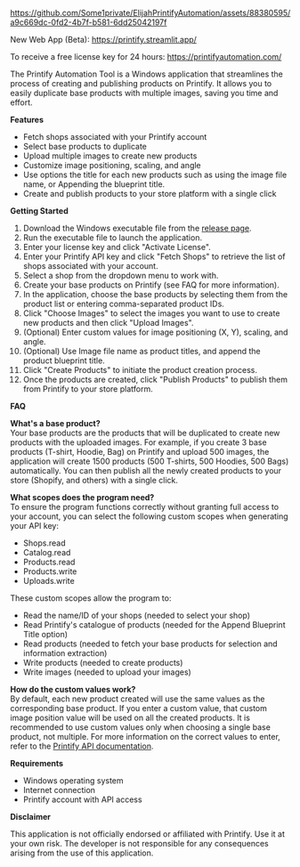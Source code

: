 https://github.com/Some1private/ElijahPrintifyAutomation/assets/88380595/a9c669dc-0fd2-4b7f-b581-6dd25042197f

New Web App (Beta): https://printify.streamlit.app/

To receive a free license key for 24 hours: https://printifyautomation.com/

The Printify Automation Tool is a Windows application that streamlines the process of creating and publishing products on Printify. It allows you to easily duplicate base products with multiple images, saving you time and effort.

 **Features**

- Fetch shops associated with your Printify account
- Select base products to duplicate
- Upload multiple images to create new products
- Customize image positioning, scaling, and angle
- Use options the title for each new products such as using the image file name, or Appending the blueprint title.
- Create and publish products to your store platform with a single click

 **Getting Started**

1. Download the Windows executable file from the [release page](https://github.com/Some1private/ElijahPrintifyAutomation/releases).
2. Run the executable file to launch the application.
3. Enter your license key and click "Activate License".
4. Enter your Printify API key and click "Fetch Shops" to retrieve the list of shops associated with your account.
5. Select a shop from the dropdown menu to work with.
6. Create your base products on Printify (see FAQ for more information).
7. In the application, choose the base products by selecting them from the product list or entering comma-separated product IDs.
8. Click "Choose Images" to select the images you want to use to create new products and then click "Upload Images".
9. (Optional) Enter custom values for image positioning (X, Y), scaling, and angle.
10. (Optional) Use Image file name as product titles, and append the product blueprint title.
11. Click "Create Products" to initiate the product creation process.
12. Once the products are created, click "Publish Products" to publish them from Printify to your store platform.

 **FAQ**

 **What's a base product?**  
Your base products are the products that will be duplicated to create new products with the uploaded images. For example, if you create 3 base products (T-shirt, Hoodie, Bag) on Printify and upload 500 images, the application will create 1500 products (500 T-shirts, 500 Hoodies, 500 Bags) automatically. You can then publish all the newly created products to your store (Shopify, and others) with a single click.

 **What scopes does the program need?**  
To ensure the program functions correctly without granting full access to your account, you can select the following custom scopes when generating your API key:

- Shops.read
- Catalog.read
- Products.read
- Products.write
- Uploads.write

These custom scopes allow the program to:
- Read the name/ID of your shops (needed to select your shop)
- Read Printify's catalogue of products (needed for the Append Blueprint Title option)
- Read products (needed to fetch your base products for selection and information extraction)
- Write products (needed to create products)
- Write images (needed to upload your images)

 **How do the custom values work?**  
By default, each new product created will use the same values as the corresponding base product. If you enter a custom value, that custom image position value will be used on all the created products. It is recommended to use custom values only when choosing a single base product, not multiple. For more information on the correct values to enter, refer to the [Printify API documentation](https://developers.printify.com/image-positioning).

 **Requirements**

- Windows operating system
- Internet connection
- Printify account with API access

 **Disclaimer**

This application is not officially endorsed or affiliated with Printify. Use it at your own risk. The developer is not responsible for any consequences arising from the use of this application.
